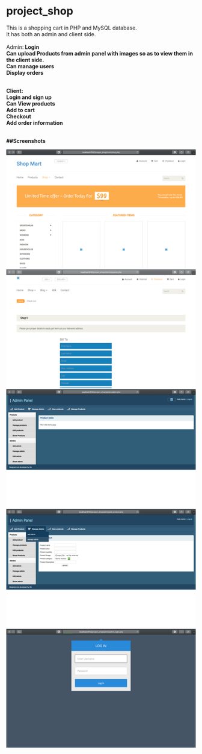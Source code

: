 # project_shop
This is a shopping cart in PHP and MySQL database.
<br>
It has both an admin and client side.
<br>
<br>
Admin:<b>
Login<br>
Can upload Products from admin panel with images so as to view them in the client side.<br>
Can manage users<br>
Display orders<br>

<br>
Client:<br>
Login and sign up<br>
Can View products<br>
Add to cart<br>
Checkout<br>
Add order information<br><br>

##Screenshots

![](xtra/1.png)
![](xtra/2.png)
![](xtra/3.png)
![](xtra/4.png)
![](xtra/5.png)
